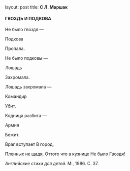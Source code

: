 layout: post
title: **С Л. Маршак**

#### **ГВОЗДЬ И ПОДКОВА**

Не было гвоздя —

Подкова

Пропала.

Не было подковы —

Лошадь

Захромала.

Лошадь захромала —

Командир

Убит.

Кодница разбита —

Армия

Бежит.

Враг вступает В город,

Пленных не щадя, Оттого что в кузнице Не было Гвоздя\!

*Английские стихи для детей*. М., 1986. С. 37.


